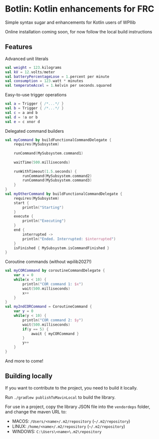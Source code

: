 # Botlin: Kotlin enhancements for FRC
Simple syntax sugar and enhancements for Kotlin users of WPIlib

Online installation coming soon, for now follow the local build instructions

## Features
Advanced unit literals
```kt
val weight = 123.kilograms
val kV = 12.volts/meter
val batteryPercentageLose = 1.percent per minute
val consumption = 123.watt * minutes
val temperateAccel = 1.kelvin per seconds.squared
```

Easy-to-use trigger operations
```kt
val a = Trigger { /*...*/ }
val b = Trigger { /*...*/ }
val c = a and b
val d = !a or b
val e = c xnor d
```

Delegated command builders 
```kt
val myCommand by buildFunctionalCommandDelegate {
    requires(MySubsystem)
    
    runCommand(MySubsystem.command1)
    
    waitTime(500.milliseconds)
    
    runWithTimeout(1.5.seconds) {
        runCommand(MySubsystem.command2)
        runCommand(MySubsystem.command3)
    }
}
val myOtherCommand by buildFunctionalCommandDelegate {
    requires(MySubsystem)
    start { 
        println("Starting") 
    }
    execute { 
        println("Executing") 
    }
    end { 
        interrupted -> 
        println("Ended. Interrupted: $interrupted") 
    }
    isFinished { MySubsystem.isCommandFinished }
}
```

Coroutine commands (without wpilib2027!)
```kt
val myCORCommand by coroutineCommandDelegate {
    var x = 0
    while(x < 10) {
        println("COR command 1: $x")
        wait(500.milliseconds)
        x++
    }
}
val my2ndCORCommand = CoroutineCommand {
    var y = 0
    while(y < 10) {
        println("COR command 2: $y")
        wait(500.milliseconds)
        if(y == 5) {
            await { myCORCommand }
        }
        y++
    }
}
```

And more to come!

## Building locally
If you want to contribute to the project, you need to build it locally. 

Run `./gradlew publishToMavinLocal` to build the library. 

For use in a project, copy the library JSON file into the `vendordeps` folder, and change the maven URL to: 
- MACOS: `/Users/<name>/.m2/repository` (`~/.m2/repository`)
- LINUX: `/home/<name>/.m2/repository` (`~/.m2/repository`)
- WINDOWS: `C:\Users\<name>\.m2\repository`